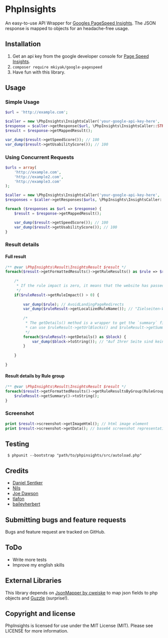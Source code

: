 # PhpInsights

An easy-to-use API Wrapper for [Googles PageSpeed Insights](https://developers.google.com/speed/docs/insights/v2/reference/pagespeedapi/runpagespeed). The JSON response is mapped to objects for an  headache-free usage. 

## Installation
1. Get an api key from the google developer console for [Page Speed Insights](https://console.developers.google.com/apis/api/pagespeedonline-json.googleapis.com/overview).
2. ```composer require mkiyak/google-pagespeed```
3. Have fun with this library.

## Usage

### Simple Usage
```php
$url = 'http://example.com';

$caller = new \PhpInsights\InsightsCaller('your-google-api-key-here', 'de');
$response = $caller->getResponse($url, \PhpInsights\InsightsCaller::STRATEGY_MOBILE);
$result = $response->getMappedResult();

var_dump($result->getSpeedScore()); // 100 
var_dump($result->getUsabilityScore()); // 100 
```

### Using Concurrent Requests
```php
$urls = array(
    'http://example.com', 
    'http://example2.com', 
    'http://example3.com'
);

$caller = new \PhpInsights\InsightsCaller('your-google-api-key-here', 'fr');
$responses = $caller->getResponses($urls, \PhpInsights\InsightsCaller::STRATEGY_MOBILE);

foreach ($responses as $url => $response) {
    $result = $response->getMappedResult();

    var_dump($result->getSpeedScore()); // 100 
    var_dump($result->getUsabilityScore()); // 100 
}
```

### Result details
#### Full result
```php
/** @var \PhpInsights\Result\InsightsResult $result */
foreach($result->getFormattedResults()->getRuleResults() as $rule => $ruleResult) {
    
    /*
     * If the rule impact is zero, it means that the website has passed the test.
     */
    if($ruleResult->getRuleImpact() > 0) {
    
        var_dump($rule); // AvoidLandingPageRedirects
        var_dump($ruleResult->getLocalizedRuleName()); // "Zielseiten-Weiterleitungen vermeiden"
        
        /*
         * The getDetails() method is a wrapper to get the `summary` field as well as `Urlblocks` data. You
         * can use $ruleResult->getUrlBlocks() and $ruleResult->getSummary() instead. 
         */
        foreach($ruleResult->getDetails() as $block) {
            var_dump($block->toString()); // "Auf Ihrer Seite sind keine Weiterleitungen vorhanden"
        }
    
    }
    
}
```
#### Result details by Rule group
```php
/** @var \PhpInsights\Result\InsightsResult $result */
foreach($result->getFormattedResults()->getRuleResultsByGroup(RuleGroup::GROUP_SPEED) as $rule => $ruleResult) {
    $ruleResult->getSummary()->toString();
}
```

### Screenshot
```php
print $result->screenshot->getImageHtml(); // html image element
print $result->screenshot->getData(); // base64 screenshot representation 
```

## Testing
``` $ phpunit --bootstrap "path/to/phpinsights/src/autoload.php"```

## Credits
* [Daniel Sentker](https://github.com/dsentker)
* [Nils](https://github.com/nlzet)
* [Joe Dawson](https://github.com/JoeDawson)
* [tlafon](https://github.com/tlafon)
* [baileyherbert](https://github.com/baileyherbert)


## Submitting bugs and feature requests
Bugs and feature request are tracked on GitHub.

## ToDo
* Write more tests
* Improve my english skills

## External Libraries
This library depends on [JsonMapper by cweiske](https://github.com/cweiske/jsonmapper) to map json fields to php objects and [Guzzle](https://github.com/guzzle/guzzle) (surprise!).

## Copyright and license
PhpInsights is licensed for use under the MIT License (MIT). Please see LICENSE for more information.
